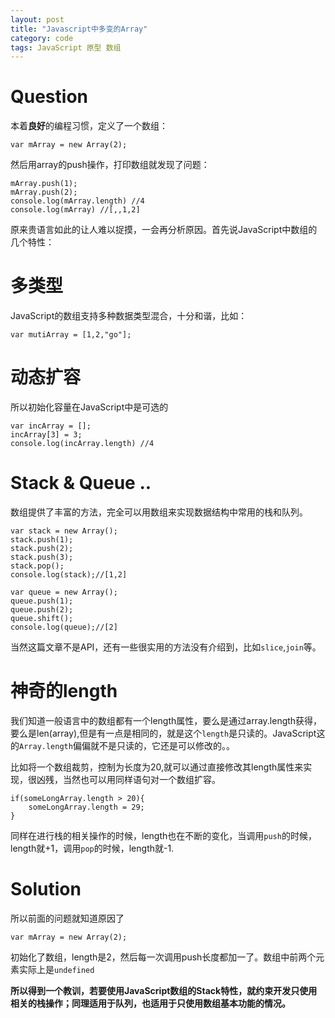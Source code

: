 ```yaml
---
layout: post
title: "Javascript中多变的Array"
category: code
tags: JavaScript 原型 数组
---
```


# Question

本着**良好**的编程习惯，定义了一个数组：

    var mArray = new Array(2);

然后用array的push操作，打印数组就发现了问题：

    mArray.push(1);
    mArray.push(2);
    console.log(mArray.length) //4
    console.log(mArray) //[,,1,2]

原来贵语言如此的让人难以捉摸，一会再分析原因。首先说JavaScript中数组的几个特性：

# 多类型

JavaScript的数组支持多种数据类型混合，十分和谐，比如：

    var mutiArray = [1,2,"go"];
    
# 动态扩容

所以初始化容量在JavaScript中是可选的

    var incArray = [];
    incArray[3] = 3;
    console.log(incArray.length) //4
    

# Stack & Queue ..

数组提供了丰富的方法，完全可以用数组来实现数据结构中常用的栈和队列。
    
    var stack = new Array();
    stack.push(1);
    stack.push(2);
    stack.push(3);
    stack.pop();
    console.log(stack);//[1,2]

    var queue = new Array();
    queue.push(1);
    queue.push(2);
    queue.shift();
    console.log(queue);//[2]
    
当然这篇文章不是API，还有一些很实用的方法没有介绍到，比如`slice`,`join`等。

# 神奇的length
我们知道一般语言中的数组都有一个length属性，要么是通过array.length获得，要么是len(array),但是有一点是相同的，就是这个`length`是只读的。JavaScript这的`Array.length`偏偏就不是只读的，它还是可以修改的。。

比如将一个数组裁剪，控制为长度为20,就可以通过直接修改其length属性来实现，很凶残，当然也可以用同样语句对一个数组扩容。

    if(someLongArray.length > 20){
        someLongArray.length = 29;
    }
    
同样在进行栈的相关操作的时候，length也在不断的变化，当调用`push`的时候，length就+1，调用`pop`的时候，length就-1.

# Solution

所以前面的问题就知道原因了

    var mArray = new Array(2);
    
初始化了数组，length是2，然后每一次调用push长度都加一了。数组中前两个元素实际上是`undefined`

**所以得到一个教训，若要使用JavaScript数组的Stack特性，就约束开发只使用相关的栈操作；同理适用于队列，也适用于只使用数组基本功能的情况。**

